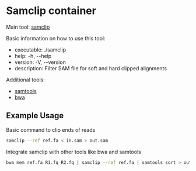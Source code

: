 # Samclip container

Main tool: [samclip](https://github.com/tseemann/samclip)

Basic information on how to use this tool:
- executable: ./samclip
- help: -h, --help
- version: -V, --version
- description: Filter SAM file for soft and hard clipped alignments

Additional tools:

- [samtools](https://github.com/samtools/samtools) 
- [bwa](https://github.com/lh3/bwa)

## Example Usage

Basic command to clip ends of reads
```bash
samclip --ref ref.fa < in.sam > out.sam
```

Integrate samclip with other tools like bwa and samtools
```bash
bwa mem ref.fa R1.fq R2.fq | samclip --ref ref.fa | samtools sort > out.bam 
```

